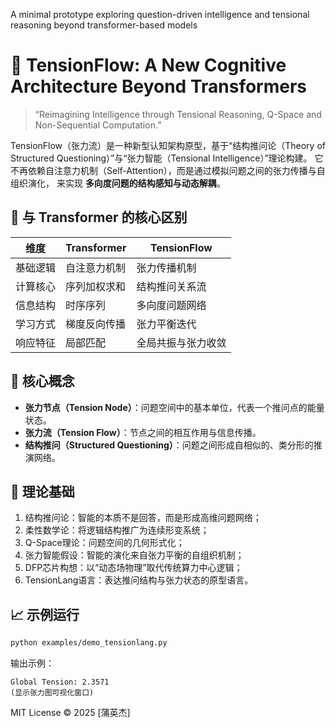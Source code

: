 A minimal prototype exploring question-driven intelligence and tensional reasoning beyond transformer-based models

# 🧠 TensionFlow: A New Cognitive Architecture Beyond Transformers

> “Reimagining Intelligence through Tensional Reasoning, Q-Space and Non-Sequential Computation.”

TensionFlow（张力流）是一种新型认知架构原型，基于“结构推问论（Theory of Structured Questioning）”与“张力智能（Tensional Intelligence）”理论构建。
它不再依赖自注意力机制（Self-Attention），而是通过模拟问题之间的张力传播与自组织演化，
来实现 **多向度问题的结构感知与动态解耦**。

## 🚀 与 Transformer 的核心区别

| 维度 | Transformer | TensionFlow |
|------|--------------|--------------|
| 基础逻辑 | 自注意力机制 | 张力传播机制 |
| 计算核心 | 序列加权求和 | 结构推问关系流 |
| 信息结构 | 时序序列 | 多向度问题网络 |
| 学习方式 | 梯度反向传播 | 张力平衡迭代 |
| 响应特征 | 局部匹配 | 全局共振与张力收敛 |

## 🧩 核心概念

- **张力节点（Tension Node）**：问题空间中的基本单位，代表一个推问点的能量状态。
- **张力流（Tension Flow）**：节点之间的相互作用与信息传播。
- **结构推问（Structured Questioning）**：问题之间形成自相似的、类分形的推演网络。

## 📘 理论基础

1. 结构推问论：智能的本质不是回答，而是形成高维问题网络；
2. 柔性数学论：将逻辑结构推广为连续形变系统；
3. Q-Space理论：问题空间的几何形式化；
4. 张力智能假设：智能的演化来自张力平衡的自组织机制；
5. DFP芯片构想：以“动态场物理”取代传统算力中心逻辑；
6. TensionLang语言：表达推问结构与张力状态的原型语言。

## 📈 示例运行
```bash
python examples/demo_tensionlang.py
```

输出示例：
```
Global Tension: 2.3571
(显示张力图可视化窗口)
```

MIT License © 2025 [蒲英杰]
